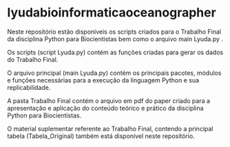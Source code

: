 # lyudabioinformaticaoceanographer
Neste repositório estão disponiveis os scripts criados para o Trabalho Final da disciplina Python para Biocientistas bem como o arquivo main Lyuda.py . 

Os scripts (script Lyuda.py) contém as funções criadas para gerar os dados do Trabalho Final.

O arquivo principal (main Lyuda.py) contém os principais pacotes, módulos e funções necessárias para a execução da linguagem Python e sua replicabilidade.

A pasta Trabalho Final contém o arquivo em pdf do paper criado para a apresentação e aplicação do conteúdo teórico e prático da disciplina Python para Biocientistas.

O material suplementar referente ao Trabalho Final, contendo a principal tabela (Tabela_Original) também está disponível neste repositório.
